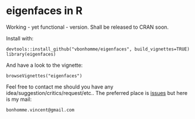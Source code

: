 # eigenfaces in R
 Working - yet functional - version. Shall be released to CRAN soon.

Install with:
```
devtools::install_github("vbonhomme/eigenfaces", build_vignettes=TRUE)
library(eigenfaces)
```

And have a look to the vignette:

```
browseVignettes("eigenfaces")
```

Feel free to contact me should you have any idea/suggestion/critics/request/etc.. The preferred place is [issues](https://github.com/vbonhomme/eigenfaces/issues) but here is my mail:
```
bonhomme.vincent@gmail.com
```

